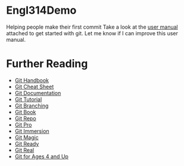 # Engl314Demo
Helping people make their first commit
Take a look at the [user manual](./Git-UserManual.pdf) attached to get started with git.
Let me know if I can improve this user manual.

# Further Reading
- [Git Handbook](https://guides.github.com/introduction/git-handbook/)
- [Git Cheat Sheet](https://education.github.com/git-cheat-sheet-education.pdf)
- [Git Documentation](https://git-scm.com/doc)
- [Git Tutorial](https://www.atlassian.com/git/tutorials)
- [Git Branching](https://learngitbranching.js.org/)
- [Git Book](https://git-scm.com/book/en/v2)
- [Git Repo](https://www.github.com/git/git)
- [Git Pro](https://git-scm.com/book/en/v2)
- [Git Immersion](http://gitimmersion.com/) 
- [Git Magic](http://www-cs-students.stanford.edu/~blynn/gitmagic/)
- [Git Ready](http://gitready.com/)
- [Git Real](https://www.codeschool.com/courses/git-real)
- [Git for Ages 4 and Up](http://blip.tv/eniparadoxgma/git-for-ages-4-and-up-5333641)